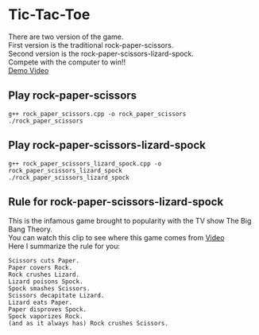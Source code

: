 # Tic-Tac-Toe
There are two version of the game. <br/>
First version is the traditional rock-paper-scissors. <br/>
Second version is the rock-paper-scissors-lizard-spock. <br/>
Compete with the computer to win!! <br/>
[Demo Video](https://youtu.be/JeCwlSbLuHY)

## Play rock-paper-scissors 
```
g++ rock_paper_scissors.cpp -o rock_paper_scissors
./rock_paper_scissors
```
## Play rock-paper-scissors-lizard-spock 
```
g++ rock_paper_scissors_lizard_spock.cpp -o rock_paper_scissors_lizard_spock
./rock_paper_scissors_lizard_spock
```
## Rule for rock-paper-scissors-lizard-spock
This is the infamous game brought to popularity with the TV show The Big Bang Theory. </br>
You can watch this clip to see where this game comes from [Video](https://www.youtube.com/watch?v=iSHPVCBsnLw) <br>
Here I summarize the rule for you: </br>
```
Scissors cuts Paper.
Paper covers Rock.
Rock crushes Lizard.
Lizard poisons Spock.
Spock smashes Scissors.
Scissors decapitate Lizard.
Lizard eats Paper.
Paper disproves Spock.
Spock vaporizes Rock.
(and as it always has) Rock crushes Scissors.
```
